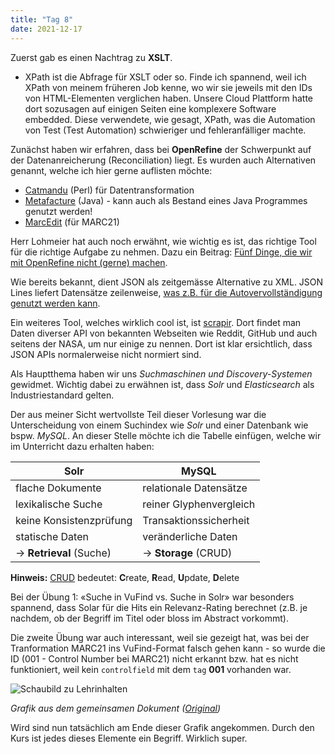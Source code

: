 ```yaml
---
title: "Tag 8"
date: 2021-12-17
---
```


Zuerst gab es einen Nachtrag zu **XSLT**. 

- XPath ist die Abfrage für XSLT oder so. Finde ich spannend, weil ich XPath von meinem früheren Job kenne, wo wir sie jeweils mit den IDs von HTML-Elementen verglichen haben. Unsere Cloud Plattform hatte dort sozusagen auf einigen Seiten eine komplexere Software embedded. Diese verwendete, wie gesagt, XPath, was die Automation von Test (Test Automation) schwieriger und fehleranfälliger machte.

Zunächst haben wir erfahren, dass bei **OpenRefine** der Schwerpunkt auf der Datenanreicherung (Reconciliation) liegt. Es wurden auch Alternativen genannt, welche ich hier gerne auflisten möchte:

* [Catmandu](https://librecat.org) (Perl) für Datentransformation
* [Metafacture](https://github.com/metafacture/metafacture-core) (Java) - kann auch als Bestand eines Java Programmes genutzt werden!
* [MarcEdit](https://marcedit.reeset.net) (für MARC21)

Herr Lohmeier hat auch noch erwähnt, wie wichtig es ist, das richtige Tool für die richtige Aufgabe zu nehmen. Dazu ein Beitrag: [Fünf Dinge, die wir mit OpenRefine nicht (gerne) machen](https://fdmlab.landesarchiv-bw.de/post/2021-09-fuenf-dinge-die-wir-mit-openrefine-nicht-machen/).

Wie bereits bekannt, dient JSON als zeitgemässe Alternative zu XML. JSON Lines liefert Datensätze zeilenweise, [was z.B. für die Autovervollständigung genutzt werden kann](https://lobid.org/gnd/api#buld_downloads).

Ein weiteres Tool, welches wirklich cool ist, ist [scrapir](https://scrapir.org/). Dort findet man Daten diverser API von bekannten Webseiten wie Reddit, GitHub und auch seitens der NASA, um nur einige zu nennen. Dort ist klar ersichtlich, dass JSON APIs normalerweise nicht normiert sind.

Als Hauptthema haben wir uns _Suchmaschinen und Discovery-Systemen_ gewidmet. Wichtig dabei zu erwähnen ist, dass _Solr_ und _Elasticsearch_ als Industriestandard gelten.

Der aus meiner Sicht wertvollste Teil dieser Vorlesung war die Unterscheidung von einem Suchindex wie _Solr_ und einer Datenbank wie bspw. _MySQL_. An dieser Stelle möchte ich die Tabelle einfügen, welche wir im Unterricht dazu erhalten haben:

| Solr                     | MySQL                   |
| ------------------------ | ----------------------- |
| flache Dokumente         | relationale Datensätze  |
| lexikalische Suche       | reiner Glyphenvergleich |
| keine Konsistenzprüfung  | Transaktionssicherheit  |
| statische Daten          | veränderliche Daten     |
| -> **Retrieval** (Suche) | -> **Storage** (CRUD)   |

**Hinweis:** [CRUD](https://de.wikipedia.org/wiki/CRUD) bedeutet: **C**reate, **R**ead, **U**pdate, **D**elete

Bei der Übung 1: «Suche in VuFind vs. Suche in Solr» war besonders spannend, dass Solar für die Hits ein Relevanz-Rating berechnet (z.B. je nachdem, ob der Begriff im Titel oder bloss im Abstract vorkommt).

Die zweite Übung war auch interessant, weil sie gezeigt hat, was bei der Tranformation MARC21 ins VuFind-Format falsch gehen kann - so wurde die ID (001 - Control Number bei MARC21) nicht erkannt bzw. hat es nicht funktioniert, weil kein ```controlfield``` mit dem ```tag``` **001** vorhanden war.

![Schaubild zu Lehrinhalten](https://github.com/lhaeller/lerntagebuch/raw/master/img/schaubild-lehrinhalte.png)

*Grafik aus dem gemeinsamen Dokument ([Original](https://github.com/felixlohmeier/bibliotheks-und-archivinformatik/raw/master/images/schaubild-lehrinhalte.png))*

Wird sind nun tatsächlich am Ende dieser Grafik angekommen. Durch den Kurs ist jedes dieses Elemente ein Begriff. Wirklich super.
